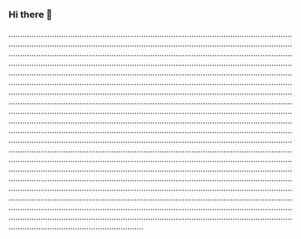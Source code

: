 ### Hi there 👋

...........................................................................................................................................................................................................................................................................................................................................................................................................................................................................................................................................................................................................................................................................................................................................................................................................................................................................................................................................................................................................................................................................................................................................................................................................................................................................................................................................................................................................................................................................................................................................................................................................................................................................................................................................................................................................................................................................................................................................................................................................................................................................................................................................................................................................................................................................................................................................................................................................................................................................................................................................................................................................................................